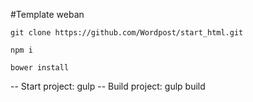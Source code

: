 #Template weban

`git clone https://github.com/Wordpost/start_html.git`

`npm i`

`bower install`

-- Start project: gulp
-- Build project: gulp build